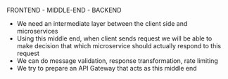 FRONTEND - MIDDLE-END - BACKEND

- We need an intermediate layer between the client side and microservices
- Using this middle end, when client sends request we will be able to make decision that which
microservice should actually respond to this request
- We can do message validation, response transformation, rate limiting
- We try to prepare an API Gateway that acts as this middle end